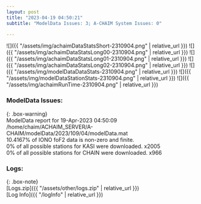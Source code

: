 ```yaml
---
layout: post
title: "2023-04-19 04:50:21"
subtitle: "ModelData Issues: 3; A-CHAIM System Issues: 0"

---
```


![]({{ "/assets/img/achaimDataStatsShort-2310904.png" | relative_url }})
![]({{ "/assets/img/achaimDataStatsLong00-2310904.png" | relative_url }})
![]({{ "/assets/img/achaimDataStatsLong01-2310904.png" | relative_url }})
![]({{ "/assets/img/achaimDataStatsLong02-2310904.png" | relative_url }})
![]({{ "/assets/img/modelDataDataStats-2310904.png" | relative_url }})
![]({{ "/assets/img/modelDataStationStats-2310904.png" | relative_url }})
![]({{ "/assets/img/achaimRunTime-2310904.png" | relative_url }})


### ModelData Issues:  
  
{: .box-warning}  
 ModelData report for 19-Apr-2023 04:50:09   
 /home/chaim/ACHAIM_SERVER/A-CHAIM/modelData/2023/109/04/modelData.mat   
 10.4167% of IONO foF2 data is non-zero and finite.   
 0% of all possible stations for KASI were downloaded. x2005   
 0% of all possible stations for CHAIN were downloaded. x966   
  


### Logs:  
  
{: .box-note}  
[Logs.zip]({{ "/assets/other/logs.zip" | relative_url }})  
[Log Info]({{ "/logInfo" | relative_url }})  
